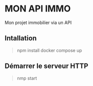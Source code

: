 # MON API IMMO
Mon projet immobilier via un API

## Intallation
> npm install
> docker compose up

## Démarrer le serveur HTTP
> nmp start